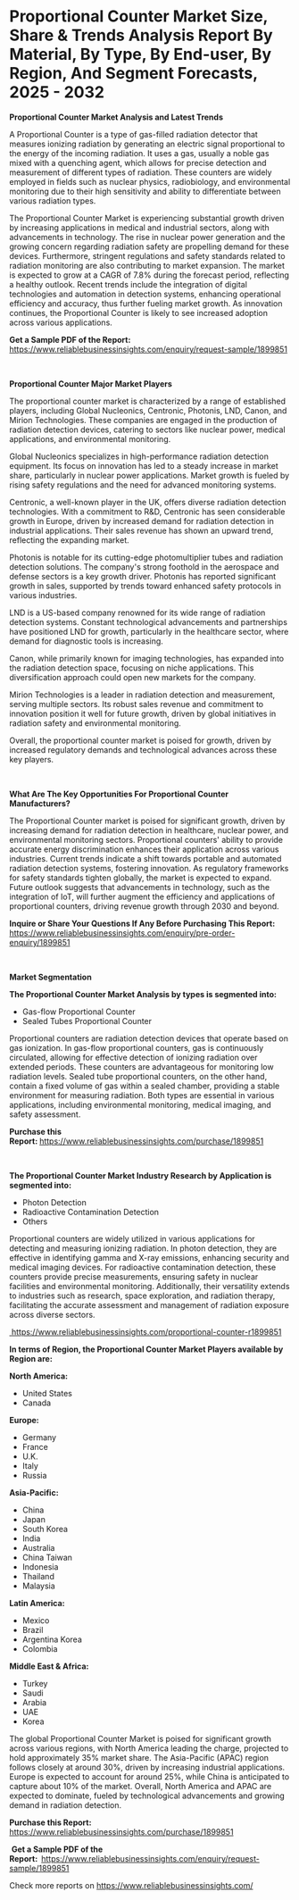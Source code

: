 <p><h1>Proportional Counter Market Size, Share & Trends Analysis Report By Material, By Type, By End-user, By Region, And Segment Forecasts, 2025 - 2032</h1></p><p><strong>Proportional Counter Market Analysis and Latest Trends</strong></p>
<p><p>A Proportional Counter is a type of gas-filled radiation detector that measures ionizing radiation by generating an electric signal proportional to the energy of the incoming radiation. It uses a gas, usually a noble gas mixed with a quenching agent, which allows for precise detection and measurement of different types of radiation. These counters are widely employed in fields such as nuclear physics, radiobiology, and environmental monitoring due to their high sensitivity and ability to differentiate between various radiation types.</p><p>The Proportional Counter Market is experiencing substantial growth driven by increasing applications in medical and industrial sectors, along with advancements in technology. The rise in nuclear power generation and the growing concern regarding radiation safety are propelling demand for these devices. Furthermore, stringent regulations and safety standards related to radiation monitoring are also contributing to market expansion. The market is expected to grow at a CAGR of 7.8% during the forecast period, reflecting a healthy outlook. Recent trends include the integration of digital technologies and automation in detection systems, enhancing operational efficiency and accuracy, thus further fueling market growth. As innovation continues, the Proportional Counter is likely to see increased adoption across various applications.</p></p>
<p><strong>Get a Sample PDF of the Report:&nbsp;</strong> <a href="https://www.reliablebusinessinsights.com/enquiry/request-sample/1899851?utm_campaign=3000&utm_medium=2&utm_source=Github&utm_content=ia&utm_term=06042025&utm_id=proportional-counter">https://www.reliablebusinessinsights.com/enquiry/request-sample/1899851</a></p>
<p>&nbsp;</p>
<p><strong>Proportional Counter Major Market Players</strong></p>
<p><p>The proportional counter market is characterized by a range of established players, including Global Nucleonics, Centronic, Photonis, LND, Canon, and Mirion Technologies. These companies are engaged in the production of radiation detection devices, catering to sectors like nuclear power, medical applications, and environmental monitoring.</p><p>Global Nucleonics specializes in high-performance radiation detection equipment. Its focus on innovation has led to a steady increase in market share, particularly in nuclear power applications. Market growth is fueled by rising safety regulations and the need for advanced monitoring systems.</p><p>Centronic, a well-known player in the UK, offers diverse radiation detection technologies. With a commitment to R&D, Centronic has seen considerable growth in Europe, driven by increased demand for radiation detection in industrial applications. Their sales revenue has shown an upward trend, reflecting the expanding market.</p><p>Photonis is notable for its cutting-edge photomultiplier tubes and radiation detection solutions. The company's strong foothold in the aerospace and defense sectors is a key growth driver. Photonis has reported significant growth in sales, supported by trends toward enhanced safety protocols in various industries.</p><p>LND is a US-based company renowned for its wide range of radiation detection systems. Constant technological advancements and partnerships have positioned LND for growth, particularly in the healthcare sector, where demand for diagnostic tools is increasing.</p><p>Canon, while primarily known for imaging technologies, has expanded into the radiation detection space, focusing on niche applications. This diversification approach could open new markets for the company.</p><p>Mirion Technologies is a leader in radiation detection and measurement, serving multiple sectors. Its robust sales revenue and commitment to innovation position it well for future growth, driven by global initiatives in radiation safety and environmental monitoring.</p><p>Overall, the proportional counter market is poised for growth, driven by increased regulatory demands and technological advances across these key players.</p></p>
<p>&nbsp;</p>
<p><strong>What Are The Key Opportunities For Proportional Counter Manufacturers?</strong></p>
<p><p>The Proportional Counter market is poised for significant growth, driven by increasing demand for radiation detection in healthcare, nuclear power, and environmental monitoring sectors. Proportional counters' ability to provide accurate energy discrimination enhances their application across various industries. Current trends indicate a shift towards portable and automated radiation detection systems, fostering innovation. As regulatory frameworks for safety standards tighten globally, the market is expected to expand. Future outlook suggests that advancements in technology, such as the integration of IoT, will further augment the efficiency and applications of proportional counters, driving revenue growth through 2030 and beyond.</p></p>
<p><strong>Inquire or Share Your Questions If Any Before Purchasing This Report:</strong> <a href="https://www.reliablebusinessinsights.com/enquiry/pre-order-enquiry/1899851?utm_campaign=3000&utm_medium=2&utm_source=Github&utm_content=ia&utm_term=06042025&utm_id=proportional-counter">https://www.reliablebusinessinsights.com/enquiry/pre-order-enquiry/1899851</a></p>
<p>&nbsp;</p>
<p><strong>Market Segmentation</strong></p>
<p><strong>The Proportional Counter Market Analysis by types is segmented into:</strong></p>
<p><ul><li>Gas-flow Proportional Counter</li><li>Sealed Tubes Proportional Counter</li></ul></p>
<p><p>Proportional counters are radiation detection devices that operate based on gas ionization. In gas-flow proportional counters, gas is continuously circulated, allowing for effective detection of ionizing radiation over extended periods. These counters are advantageous for monitoring low radiation levels. Sealed tube proportional counters, on the other hand, contain a fixed volume of gas within a sealed chamber, providing a stable environment for measuring radiation. Both types are essential in various applications, including environmental monitoring, medical imaging, and safety assessment.</p></p>
<p><strong>Purchase this Report:&nbsp;</strong><a href="https://www.reliablebusinessinsights.com/purchase/1899851?utm_campaign=3000&utm_medium=2&utm_source=Github&utm_content=ia&utm_term=06042025&utm_id=proportional-counter">https://www.reliablebusinessinsights.com/purchase/1899851</a></p>
<p>&nbsp;</p>
<p><strong>The Proportional Counter Market Industry Research by Application is segmented into:</strong></p>
<p><ul><li>Photon Detection</li><li>Radioactive Contamination Detection</li><li>Others</li></ul></p>
<p><p>Proportional counters are widely utilized in various applications for detecting and measuring ionizing radiation. In photon detection, they are effective in identifying gamma and X-ray emissions, enhancing security and medical imaging devices. For radioactive contamination detection, these counters provide precise measurements, ensuring safety in nuclear facilities and environmental monitoring. Additionally, their versatility extends to industries such as research, space exploration, and radiation therapy, facilitating the accurate assessment and management of radiation exposure across diverse sectors.</p></p>
<p><a href="https://www.reliablebusinessinsights.com/proportional-counter-r1899851?utm_campaign=3000&utm_medium=2&utm_source=Github&utm_content=ia&utm_term=06042025&utm_id=proportional-counter">&nbsp;https://www.reliablebusinessinsights.com/proportional-counter-r1899851</a></p>
<p><strong>In terms of Region, the Proportional Counter Market Players available by Region are:</strong></p>
<p>
    <p> <strong> North America: </strong>
        <ul>
            <li>United States</li>
            <li>Canada</li>
        </ul>
        </p> 
    <p> <strong> Europe: </strong>
        <ul>
            <li>Germany</li>
            <li>France</li>
            <li>U.K.</li>
            <li>Italy</li>
            <li>Russia</li>
        </ul>
        </p> 
    <p> <strong> Asia-Pacific: </strong>
        <ul>
            <li>China</li>
            <li>Japan</li>
            <li>South Korea</li>
            <li>India</li>
            <li>Australia</li>
            <li>China Taiwan</li>
            <li>Indonesia</li>
            <li>Thailand</li>
            <li>Malaysia</li>
        </ul>
        </p> 
    <p> <strong> Latin America: </strong>
        <ul>
            <li>Mexico</li>
            <li>Brazil</li>
            <li>Argentina Korea</li>
            <li>Colombia</li>
        </ul>
        </p> 
    <p> <strong> Middle East & Africa: </strong>
        <ul>
            <li>Turkey</li>
            <li>Saudi</li>
            <li>Arabia</li>
            <li>UAE</li>
            <li>Korea</li>
        </ul>
    </p>
    </p>
<p><p>The global Proportional Counter Market is poised for significant growth across various regions, with North America leading the charge, projected to hold approximately 35% market share. The Asia-Pacific (APAC) region follows closely at around 30%, driven by increasing industrial applications. Europe is expected to account for around 25%, while China is anticipated to capture about 10% of the market. Overall, North America and APAC are expected to dominate, fueled by technological advancements and growing demand in radiation detection.</p></p>
<p><strong>Purchase this Report: </strong><a href="https://www.reliablebusinessinsights.com/purchase/1899851?utm_campaign=3000&utm_medium=2&utm_source=Github&utm_content=ia&utm_term=06042025&utm_id=proportional-counter">https://www.reliablebusinessinsights.com/purchase/1899851</a></p>
<p>&nbsp;<strong>Get a Sample PDF of the Report:&nbsp;&nbsp;</strong><a href="https://www.reliablebusinessinsights.com/enquiry/request-sample/1899851?utm_campaign=3000&utm_medium=2&utm_source=Github&utm_content=ia&utm_term=06042025&utm_id=proportional-counter">https://www.reliablebusinessinsights.com/enquiry/request-sample/1899851</a></p>
<p><strong></strong></p>
<p>Check more reports on <a href="https://www.reliablebusinessinsights.com/?utm_campaign=3000&utm_medium=2&utm_source=Github&utm_content=ia&utm_term=06042025&utm_id=proportional-counter">https://www.reliablebusinessinsights.com/</a></p>